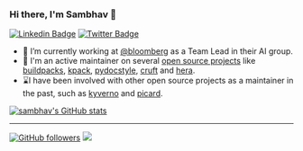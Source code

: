 <!--
**samj1912/samj1912** is a ✨ _special_ ✨ repository because its `README.md` (this file) appears on your GitHub profile.

Here are some ideas to get you started:

- 🔭 I’m currently working on ...
- 🌱 I’m currently learning ...
- 👯 I’m looking to collaborate on ...
- 🤔 I’m looking for help with ...
- 💬 Ask me about ...
- 📫 How to reach me: ...
- 😄 Pronouns: ...
- ⚡ Fun fact: ...
-->



### Hi there, I'm Sambhav 👋


[![Linkedin Badge](https://img.shields.io/badge/sambhav--kothari-0077b5?style=flat-square&logo=Linkedin&logoColor=white&labelColor=0077b5&link=https://www.linkedin.com/in/sambhav-kothari/)](https://www.linkedin.com/in/sambhav-kothari/)
[![Twitter Badge](https://img.shields.io/badge/-@__sambhavkothari-1ca0f1?style=flat-square&labelColor=1ca0f1&logo=twitter&logoColor=white&link=https://twitter.com/_sambhavkothari)](https://twitter.com/_sambhavkothari)

- 🔭 I’m currently working at [@bloomberg](https://github.com/bloomberg) as a Team Lead in their AI group.
- 🌱 I'm an active maintainer on several [open source projects](https://github.com/samj1912) like [buildpacks](https://github.com/buildpacks), [kpack](https://github.com/buildpacks-community/kpack), [pydocstyle](https://github.com/PyCQA/pydocstyle), [cruft](https://github.com/cruft/cruft) and [hera](https://github.com/argoproj-labs/hera-workflows).
- ⌛I have been involved with other open source projects as a maintainer in the past, such as [kyverno](https://github.com/kyverno/kyverno) and [picard](https://github.com/metabrainz/picard).


[![sambhav's GitHub stats](https://github-readme-stats.vercel.app/api?username=sambhav&show_icons=true&include_all_commits=true)](https://github.com/sambhav)


----------------
[![GitHub followers](https://img.shields.io/github/followers/sambhav?label=Follow&maxAge=3600&style=flat-square&logo=Github&labelColor=000000&color=000000)](https://github.com/sambhav?tab=followers)
![](https://komarev.com/ghpvc/?username=sambhav&style=flat-square&color=595959)

